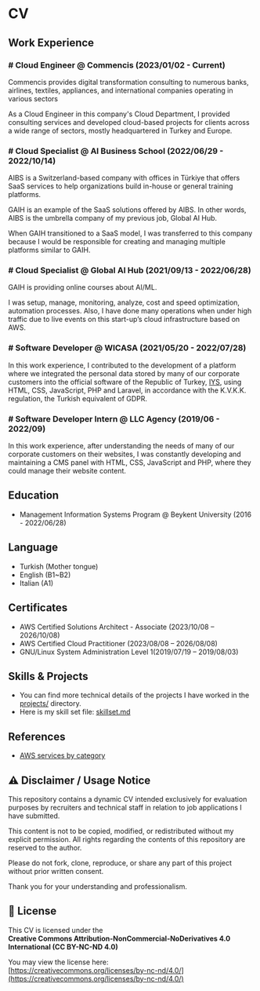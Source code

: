 # CV

## Work Experience
### # Cloud Engineer @ Commencis (2023/01/02 - Current)
Commencis provides digital transformation consulting to numerous banks, airlines, textiles, appliances, and international companies operating in various sectors

As a Cloud Engineer in this company's Cloud Department, I provided consulting services and developed cloud-based projects for clients across a wide range of sectors, mostly headquartered in Turkey and Europe.

### # Cloud Specialist @ AI Business School (2022/06/29 - 2022/10/14)
AIBS is a Switzerland-based company with offices in Türkiye that offers SaaS services to help organizations build in-house or general training platforms.

GAIH is an example of the SaaS solutions offered by AIBS.
In other words, AIBS is the umbrella company of my previous job, Global AI Hub.

When GAIH transitioned to a SaaS model, I was transferred to this company because I would be responsible for creating and managing multiple platforms similar to GAIH.

### # Cloud Specialist @ Global AI Hub (2021/09/13 - 2022/06/28)
GAIH is providing online courses about AI/ML.

I was setup, manage, monitoring, analyze, cost and speed optimization, automation processes.
Also, I have done many operations when under high traffic due to live events on this start-up’s cloud infrastructure based on AWS.

### # Software Developer @ WICASA (2021/05/20 - 2022/07/28)
In this work experience, I contributed to the development of a platform where we integrated the personal data stored by many of our corporate customers into the official software of the Republic of Turkey, [IYS](https://iys.org.tr/), using HTML, CSS, JavaScript, PHP and Laravel, in accordance with the K.V.K.K. regulation, the Turkish equivalent of GDPR.

### # Software Developer Intern @ LLC Agency (2019/06 - 2022/09)
In this work experience, after understanding the needs of many of our corporate customers on their websites, I was constantly developing and maintaining a CMS panel with HTML, CSS, JavaScript and PHP, where they could manage their website content.
## Education
* Management Information Systems Program @ Beykent University (2016 - 2022/06/28)

## Language
* Turkish (Mother tongue)
* English (B1~B2)
* Italian (A1)

## Certificates
* AWS Certified Solutions Architect - Associate (2023/10/08 – 2026/10/08)
* AWS Certified Cloud Practitioner (2023/08/08 – 2026/08/08)
* GNU/Linux System Administration Level 1(2019/07/19 – 2019/08/03)

## Skills & Projects
* You can find more technical details of the projects I have worked in the [projects/](./projects/) directory.
* Here is my skill set file: [skillset.md](./skillset.md)

## References
* [AWS services by category](https://docs.aws.amazon.com/whitepapers/latest/aws-overview/amazon-web-services-cloud-platform.html)

## ⚠️ Disclaimer / Usage Notice

This repository contains a dynamic CV intended exclusively for evaluation purposes by recruiters and technical staff in relation to job applications I have submitted.

This content is not to be copied, modified, or redistributed without my explicit permission.
All rights regarding the contents of this repository are reserved to the author.

Please do not fork, clone, reproduce, or share any part of this project without prior written consent.

Thank you for your understanding and professionalism.

## 📄 License

This CV is licensed under the  
**Creative Commons Attribution-NonCommercial-NoDerivatives 4.0 International (CC BY-NC-ND 4.0)**

You may view the license here:  
[https://creativecommons.org/licenses/by-nc-nd/4.0/](https://creativecommons.org/licenses/by-nc-nd/4.0/)
